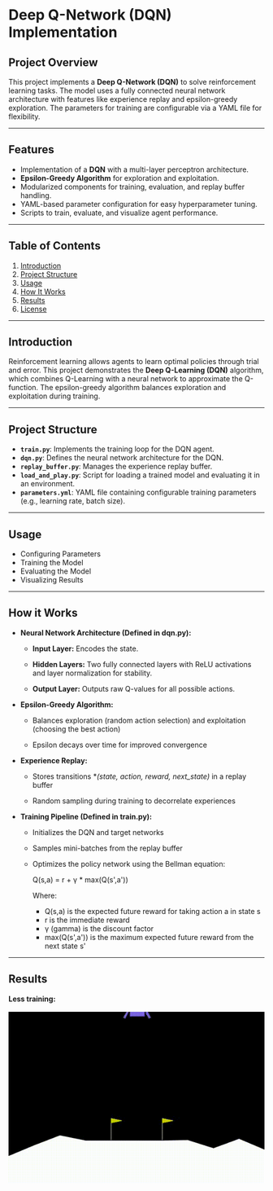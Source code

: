# Deep Q-Network (DQN) Implementation  

## Project Overview  
This project implements a **Deep Q-Network (DQN)** to solve reinforcement learning tasks. The model uses a fully connected neural network architecture with features like experience replay and epsilon-greedy exploration. The parameters for training are configurable via a YAML file for flexibility.  

---

## Features  
- Implementation of a **DQN** with a multi-layer perceptron architecture.  
- **Epsilon-Greedy Algorithm** for exploration and exploitation.  
- Modularized components for training, evaluation, and replay buffer handling.  
- YAML-based parameter configuration for easy hyperparameter tuning.  
- Scripts to train, evaluate, and visualize agent performance.

---

## Table of Contents  
1. [Introduction](#introduction)  
2. [Project Structure](#project-structure)   
3. [Usage](#usage)  
4. [How It Works](#how-it-works)  
5. [Results](#results)  
6. [License](#license)  

---

## Introduction  
Reinforcement learning allows agents to learn optimal policies through trial and error. This project demonstrates the **Deep Q-Learning (DQN)** algorithm, which combines Q-Learning with a neural network to approximate the Q-function. The epsilon-greedy algorithm balances exploration and exploitation during training.  

---

## Project Structure  

- **`train.py`**: Implements the training loop for the DQN agent.  
- **`dqn.py`**: Defines the neural network architecture for the DQN.  
- **`replay_buffer.py`**: Manages the experience replay buffer.  
- **`load_and_play.py`**: Script for loading a trained model and evaluating it in an environment.  
- **`parameters.yml`**: YAML file containing configurable training parameters (e.g., learning rate, batch size).  

---

## Usage
- Configuring Parameters
- Training the Model
- Evaluating the Model
- Visualizing Results

---

## How it Works
- **Neural Network Architecture (Defined in dqn.py):**
  
  - **Input Layer:** Encodes the state.
  
  - **Hidden Layers:** Two fully connected layers with ReLU activations and layer normalization for stability.
 
  - **Output Layer:** Outputs raw Q-values for all possible actions.
 
- **Epsilon-Greedy Algorithm:**

  - Balances exploration (random action selection) and exploitation (choosing the best action)
 
  - Epsilon decays over time for improved convergence
 
- **Experience Replay:**

  - Stores transitions **(state, action, reward, next_state)* in a replay buffer
 
  - Random sampling during training to decorrelate experiences
 
- **Training Pipeline (Defined in train.py):**

  - Initializes the DQN and target networks
 
  - Samples mini-batches from the replay buffer
 
  - Optimizes the policy network using the Bellman equation:

    Q(s,a) = r + γ * max(Q(s',a'))
    
    Where:
    - Q(s,a) is the expected future reward for taking action a in state s
    - r is the immediate reward
    - γ (gamma) is the discount factor
    - max(Q(s',a')) is the maximum expected future reward from the next state s'

---

## Results 
**Less training:**<br><br>
  <img src="lunar_lander_videos/lunar_lander_episode_0_20241222_223739.gif">



